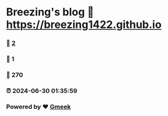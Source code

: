 # Breezing's blog :link: https://breezing1422.github.io 
### :page_facing_up: [2](https://breezing1422.github.io/tag.html) 
### :speech_balloon: 1 
### :hibiscus: 270 
### :alarm_clock: 2024-06-30 01:35:59 
### Powered by :heart: [Gmeek](https://github.com/Meekdai/Gmeek)
